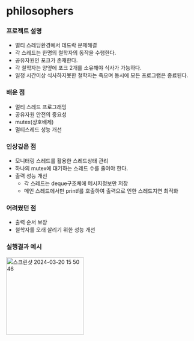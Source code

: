 # philosophers

### 프로젝트 설명
- 멀티 스레딩환경에서 데드락 문제해결
- 각 스레드는 한명의 철학자의 동작을 수행한다.
- 공유자원인 포크가 존재한다.
- 각 철학자는 양옆에 포크 2개를 소유해야 식사가 가능하다.
- 일정 시간이상 식사하지못한 철학자는 죽으며 동시에 모든 프로그램은 종료된다.

### 배운 점
- 멀티 스레드 프로그래밍
- 공유자원 안전의 중요성
- mutex(상호배제)
- 멀티스레드 성능 개선

### 인상깊은 점
- 모니터링 스레드를 활용한 스레드상태 관리
- 하나의 mutex에 대기하는 스레드 수를 줄여야 한다.
- 출력 성능 개선
  - 각 스레드는 deque구조체에 메시지정보만 저장
  - 메인 스레드에서만 printf를 호출하여 출력으로 인한 스레드지연 최적화

### 어려웠던 점
- 출력 순서 보장
- 철학자를 오래 살리기 위한 성능 개선


### 실행결과 예시
<img width="206" alt="스크린샷 2024-03-20 15 50 46" src="https://github.com/idealflower-k/42Seoul/assets/77483110/e828db66-4d60-4378-8b26-fa00e848c9dd">
